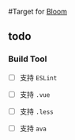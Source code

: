 #Target for [Bloom](https://github.com/titancat/bloom)

## todo
### Build Tool
- [ ] 支持 `ESLint`
- [ ] 支持 `.vue`
- [ ] 支持 `.less`
- [ ] 支持 `ava`



